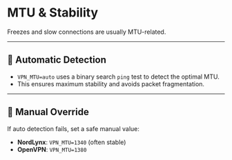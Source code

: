 # MTU & Stability

Freezes and slow connections are usually MTU-related.

---
## 🔹 Automatic Detection
- `VPN_MTU=auto` uses a binary search `ping` test to detect the optimal MTU.  
- This ensures maximum stability and avoids packet fragmentation.

---
## 🔹 Manual Override
If auto detection fails, set a safe manual value:
- **NordLynx**: `VPN_MTU=1340` (often stable)
- **OpenVPN**: `VPN_MTU=1380`
